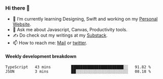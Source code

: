 ### Hi there 👋

- 🌱 I’m currently learning Designing, Swift and working on my [Personal Website](https://kvaishak.com/).
- 💬 Ask me about Javascript, Canvas,  Productivity tools. 
- :writing_hand: Do check out my writings at my [Substack](https://kvaishak.substack.com/).
- 📫 How to reach me: [Mail](mailto:vaishak.kaippanchery@gmail.com) or [twitter](https://twitter.com/kvaishack).


#### Weekly development breakdown

<!--START_SECTION:waka-->

```txt
TypeScript   43 mins         ███████████████████████░░   91.82 %
JSON         3 mins          ██░░░░░░░░░░░░░░░░░░░░░░░   08.18 %
```

<!--END_SECTION:waka-->
